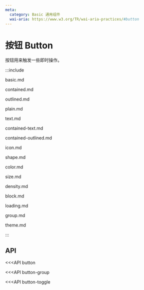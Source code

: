 ```yaml
---
meta:
  category: Basic 通用组件
  wai-aria: https://www.w3.org/TR/wai-aria-practices/#button
---
```


# 按钮 Button

按钮用来触发一些即时操作。

:::include

basic.md

contained.md 

outlined.md

plain.md

text.md 

contained-text.md

contained-outlined.md

icon.md 

shape.md 

color.md 

size.md 

density.md 

block.md 

loading.md 

group.md

theme.md

:::

## API

<<<API button

<<<API button-group

<<<API button-toggle